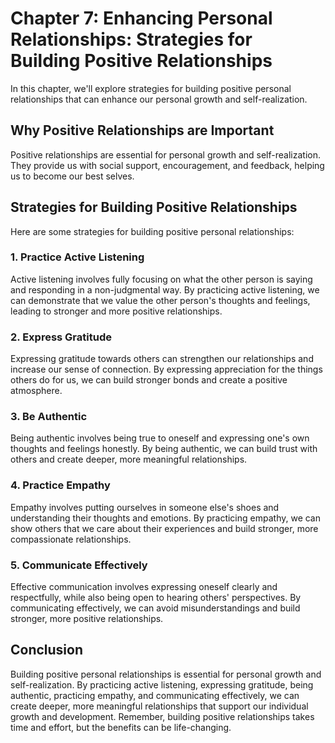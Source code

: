 Chapter 7: Enhancing Personal Relationships: Strategies for Building Positive Relationships
===========================================================================================

In this chapter, we'll explore strategies for building positive personal relationships that can enhance our personal growth and self-realization.

Why Positive Relationships are Important
----------------------------------------

Positive relationships are essential for personal growth and self-realization. They provide us with social support, encouragement, and feedback, helping us to become our best selves.

Strategies for Building Positive Relationships
----------------------------------------------

Here are some strategies for building positive personal relationships:

### 1. Practice Active Listening

Active listening involves fully focusing on what the other person is saying and responding in a non-judgmental way. By practicing active listening, we can demonstrate that we value the other person's thoughts and feelings, leading to stronger and more positive relationships.

### 2. Express Gratitude

Expressing gratitude towards others can strengthen our relationships and increase our sense of connection. By expressing appreciation for the things others do for us, we can build stronger bonds and create a positive atmosphere.

### 3. Be Authentic

Being authentic involves being true to oneself and expressing one's own thoughts and feelings honestly. By being authentic, we can build trust with others and create deeper, more meaningful relationships.

### 4. Practice Empathy

Empathy involves putting ourselves in someone else's shoes and understanding their thoughts and emotions. By practicing empathy, we can show others that we care about their experiences and build stronger, more compassionate relationships.

### 5. Communicate Effectively

Effective communication involves expressing oneself clearly and respectfully, while also being open to hearing others' perspectives. By communicating effectively, we can avoid misunderstandings and build stronger, more positive relationships.

Conclusion
----------

Building positive personal relationships is essential for personal growth and self-realization. By practicing active listening, expressing gratitude, being authentic, practicing empathy, and communicating effectively, we can create deeper, more meaningful relationships that support our individual growth and development. Remember, building positive relationships takes time and effort, but the benefits can be life-changing.
